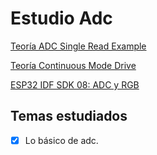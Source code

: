 # Estudio Adc

[Teoría ADC Single Read Example](https://docs.espressif.com/projects/esp-idf/en/stable/esp32/api-reference/peripherals/adc_oneshot.html)

[Teoría Continuous Mode Drive](https://docs.espressif.com/projects/esp-idf/en/stable/esp32/api-reference/peripherals/adc_continuous.html)

[ ESP32 IDF SDK 08: ADC y RGB](https://www.youtube.com/watch?v=VxdX28VWpuY&list=PL-Hb9zZP9qC65SpXHnTAO0-qV6x5JxCMJ&index=8)

## Temas estudiados

- [x] Lo básico de adc.


